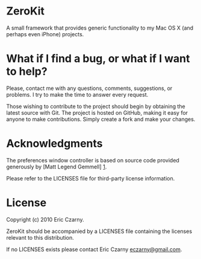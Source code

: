 # ZeroKit

A  small  framework  that  provides  generic  functionality  to my Mac OS X (and
perhaps even iPhone) projects.

# What if I find a bug, or what if I want to help?

Please, contact me with any questions, comments, suggestions, or problems. I try
to  make the time to answer every request.

Those  wishing to contribute to the project should begin by obtaining the latest
source  with  Git. The project is hosted on GitHub, making it easy for anyone to
make contributions. Simply create a fork and make your changes.

# Acknowledgments

The preferences window controller is based on source code provided generously by
[Matt Legend Gemmell] [1].

Please refer to the LICENSES file for third-party license information.

# License

Copyright (c) 2010 Eric Czarny.

ZeroKit  should  be  accompanied  by  a  LICENSES  file  containing the licenses
relevant to this distribution.

If no LICENSES exists please contact Eric Czarny <eczarny@gmail.com>.

[1]: http://mattgemmell.com/source
